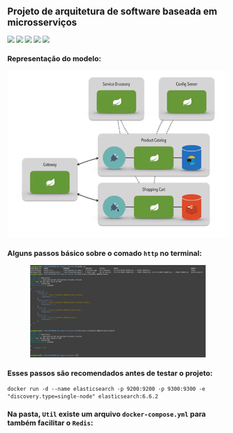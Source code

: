 ## Projeto de arquitetura de software baseada em microsserviços
<img src="https://img.shields.io/badge/Java-ED8B00?style=for-the-badge&logo=java&logoColor=white" />  <img src="https://img.shields.io/badge/Spring-6DB33F?style=for-the-badge&logo=spring&logoColor=white" /> <img src="https://img.shields.io/badge/redis-%23DD0031.svg?&style=for-the-badge&logo=redis&logoColor=white" /> <img src="https://img.shields.io/badge/Elastic_Search-005571?style=for-the-badge&logo=elasticsearch&logoColor=white" /> <img src="https://img.shields.io/badge/Docker-2CA5E0?style=for-the-badge&logo=docker&logoColor=white" />

### Representação do modelo:

<p align="center"><img src="./img/Captura de tela de 2021-09-09 17-21-52.png" width="500"></p>

### Alguns passos básico sobre o comado ```http``` no terminal:

<p align="center"><img src="./img/passos1.png" width="400"></p>

### Esses passos são recomendados antes de testar o projeto:

```docker run -d --name elasticsearch -p 9200:9200 -p 9300:9300 -e "discovery.type=single-node" elasticsearch:6.6.2```

### Na pasta, ```Util``` existe um arquivo ```docker-compose.yml``` para também facilitar o ```Redis```:

